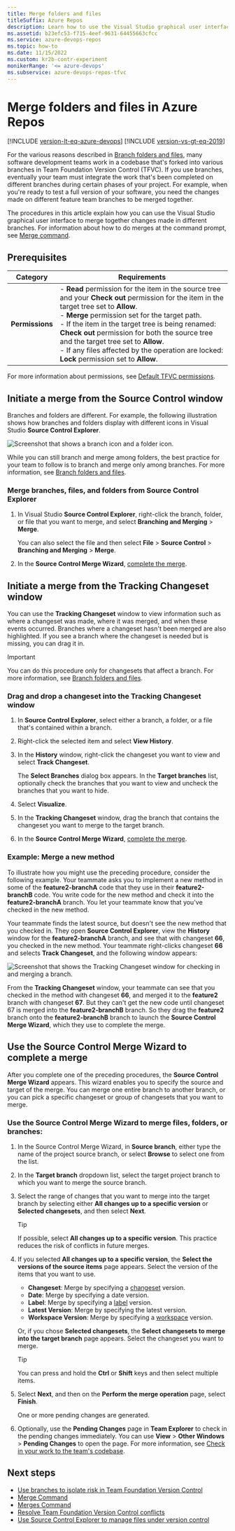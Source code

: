 ```yaml
---
title: Merge folders and files
titleSuffix: Azure Repos
description: Learn how to use the Visual Studio graphical user interface to merge changes made in different branches in TFVC.
ms.assetid: b23efc53-f715-4eef-9631-64455663cfcc
ms.service: azure-devops-repos
ms.topic: how-to
ms.date: 11/15/2022
ms.custom: kr2b-contr-experiment
monikerRange: '<= azure-devops'
ms.subservice: azure-devops-repos-tfvc
---
```


# Merge folders and files in Azure Repos

[!INCLUDE [version-lt-eq-azure-devops](../../includes/version-lt-eq-azure-devops.md)]
[!INCLUDE [version-vs-gt-eq-2019](../../includes/version-vs-gt-eq-2019.md)]

For the various reasons described in [Branch folders and files](branch-folders-files.md), many software development teams work in a codebase that's forked into various branches in Team Foundation Version Control (TFVC). If you use branches, eventually your team must integrate the work that's been completed on different branches during certain phases of your project. For example, when you're ready to test a full version of your software, you need the changes made on different feature team branches to be merged together.

The procedures in this article explain how you can use the Visual Studio graphical user interface to merge together changes made in different branches. For information about how to do merges at the command prompt, see [Merge command](merge-command.md).

## Prerequisites

| Category | Requirements |
|--------------|-------------|
|**Permissions**|- **Read** permission for the item in the source tree and your **Check out** permission for the item in the target tree set to **Allow**.<br>- **Merge** permission set for the target path.<br>- If the item in the target tree is being renamed: **Check out** permission for both the source tree and the target tree set to **Allow**.<br>- If any files affected by the operation are locked: **Lock** permission set to **Allow**.|

For more information about permissions, see [Default TFVC permissions](../../organizations/security/default-tfvc-permissions.md).

## Initiate a merge from the Source Control window

Branches and folders are different. For example, the following illustration shows how branches and folders display with different icons in Visual Studio **Source Control Explorer**.

![Screenshot that shows a branch icon and a folder icon.](media/merge-folders-files/IC268252.png)

While you can still branch and merge among folders, the best practice for your team to follow is to branch and merge only among branches. For more information, see [Branch folders and files](branch-folders-files.md).

### Merge branches, files, and folders from Source Control Explorer

1. In Visual Studio **Source Control Explorer**, right-click the branch, folder, or file that you want to merge, and select **Branching and Merging** > **Merge**.

   You can also select the file and then select **File** > **Source Control** > **Branching and Merging** > **Merge**.

1. In the **Source Control Merge Wizard**, [complete the merge](#sourcecontrolwizard).

## Initiate a merge from the Tracking Changeset window

You can use the **Tracking Changeset** window to view information such as where a changeset was made, where it was merged, and when these events occurred. Branches where a changeset hasn't been merged are also highlighted. If you see a branch where the changeset is needed but is missing, you can drag it in.

> [!IMPORTANT]
> You can do this procedure only for changesets that affect a branch. For more information, see [Branch folders and files](branch-folders-files.md).

### Drag and drop a changeset into the Tracking Changeset window

1. In **Source Control Explorer**, select either a branch, a folder, or a file that's contained within a branch.

1. Right-click the selected item and select **View History**.

1. In the **History** window, right-click the changeset you want to view and select **Track Changeset**.

   The **Select Branches** dialog box appears. In the **Target branches** list, optionally check the branches that you want to view and uncheck the branches that you want to hide.

1. Select **Visualize**.

1. In the **Tracking Changeset** window, drag the branch that contains the changeset you want to merge to the target branch.

1. In the **Source Control Merge Wizard**, [complete the merge](#sourcecontrolwizard).

### Example: Merge a new method

To illustrate how you might use the preceding procedure, consider the following example. Your teammate asks you to implement a new method in some of the **feature2-branchA** code that they use in their **feature2-branchB** code. You write code for the new method and check it into the **feature2-branchA** branch. You let your teammate know that you've checked in the new method.

Your teammate finds the latest source, but doesn't see the new method that you checked in. They open **Source Control Explorer**, view the **History** window for the **feature2-branchA** branch, and see that with changeset **66**, you checked in the new method. Your teammate right-clicks changeset **66** and selects **Track Changeset**, and the following window appears:

![Screenshot that shows the Tracking Changeset window for checking in and merging a branch.](media/merge-folders-files/IC269735.png)

From the **Tracking Changeset** window, your teammate can see that you checked in the method with changeset **66**, and merged it to the **feature2** branch with changeset **67**. But they can't get the new code until changeset 67 is merged into the **feature2-branchB** branch. So they drag the **feature2** branch onto the **feature2-branchB** branch to launch the **Source Control Merge Wizard**, which they use to complete the merge.

<a name="sourcecontrolwizard"></a>

## Use the Source Control Merge Wizard to complete a merge

After you complete one of the preceding procedures, the **Source Control Merge Wizard** appears. This wizard enables you to specify the source and target of the merge. You can merge one entire branch to another branch, or you can pick a specific changeset or group of changesets that you want to merge.

### Use the Source Control Merge Wizard to merge files, folders, or branches:

1. In the Source Control Merge Wizard, in **Source branch**, either type the name of the project source branch, or select **Browse** to select one from the list.

1. In the **Target branch** dropdown list, select the target project branch to which you want to merge the source branch.

1. Select the range of changes that you want to merge into the target branch by selecting either **All changes up to a specific version** or **Selected changesets**, and then select **Next**.

   > [!TIP]
   > If possible, select **All changes up to a specific version**. This practice reduces the risk of conflicts in future merges.

1. If you selected **All changes up to a specific version**, the **Select the versions of the source items** page appears. Select the version of the items that you want to use.

   - **Changeset**: Merge by specifying a [changeset](find-view-changesets.md) version.
   - **Date**: Merge by specifying a date version.
   - **Label**: Merge by specifying a [label](use-labels-take-snapshot-your-files.md) version.
   - **Latest Version**: Merge by specifying the latest version.
   - **Workspace Version**: Merge by specifying a [workspace](create-work-workspaces.md) version.

   Or, if you chose **Selected changesets**, the **Select changesets to merge into the target branch** page appears. Select the changeset you want to merge.

   > [!TIP]
   > You can press and hold the **Ctrl** or **Shift** keys and then select multiple items.

1. Select **Next**, and then on the **Perform the merge operation** page, select **Finish**.

   One or more pending changes are generated.

1. Optionally, use the **Pending Changes** page in **Team Explorer** to check in the pending changes immediately. You can use **View** > **Other Windows** > **Pending Changes** to open the page. For more information, see [Check in your work to the team's codebase](check-your-work-team-codebase.md).

## Next steps

- [Use branches to isolate risk in Team Foundation Version Control](./branching-strategies-with-tfvc.md)
- [Merge Command](merge-command.md)
- [Merges Command](merges-command.md)
- [Resolve Team Foundation Version Control conflicts](resolve-team-foundation-version-control-conflicts.md)
- [Use Source Control Explorer to manage files under version control](use-source-control-explorer-manage-files-under-version-control.md)
